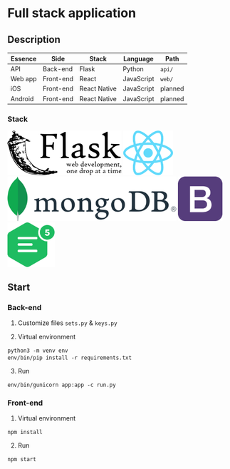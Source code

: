 # Full stack application
## Description
Essence | Side | Stack | Language | Path
---|---|---|---|---
API | Back-end | Flask | Python | ``` api/ ```
Web app | Front-end | React | JavaScript | ``` web/ ```
iOS | Front-end | React Native | JavaScript | planned
Android | Front-end | React Native | JavaScript | planned

### Stack
<img src="re/img/flask.png" height="100" />
<img src="re/img/reactjs.png" height="100" />
<img src="re/img/mongodb.png" height="100" />
<img src="re/img/bootstrap.png" height="100" />
<img src="re/img/ckeditor.png" height="100" />

## Start
### Back-end
1. Customize files ``` sets.py ``` & ``` keys.py ```

2. Virtual environment
```
python3 -m venv env
env/bin/pip install -r requirements.txt
```

3. Run
```
env/bin/gunicorn app:app -c run.py
```

### Front-end
1. Virtual environment
```
npm install
```

2. Run
```
npm start
```